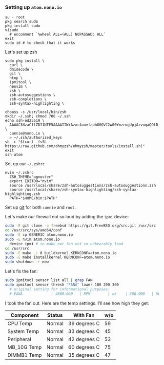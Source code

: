 ### Setting up `atom.nono.io`

```
su - root
pkg search sudo
pkg install sudo
visudo
  # uncomment `%wheel ALL=(ALL) NOPASSWD: ALL`
exit
sudo id # to check that it works
```

Let's set up zsh

```
sudo pkg install \
  curl \
  dmidecode \
  git \
  htop \
  ipmitool \
  neovim \
  zsh \
  zsh-autosuggestions \
  zsh-completions \
  zsh-syntax-highlighting \

chpass -s /usr/local/bin/zsh
mkdir ~/.ssh; chmod 700 ~/.ssh
echo ssh-ed25519 \
  AAAAC3NzaC1lZDI1NTE5AAAAIIWiAzxc4uovfaphO0QVC2w00YmzrogUpjAzvuqaQ9tD \
  cunnie@nono.io \
  > ~/.ssh/authorized_keys
sh -c "$(curl -fsSL https://raw.github.com/ohmyzsh/ohmyzsh/master/tools/install.sh)"
exit
ssh atom
```

Set up our `~/.zshrc`

```
nvim ~/.zshrc
  ZSH_THEME="agnoster"
  export EDITOR="nvim"
  source /usr/local/share/zsh-autosuggestions/zsh-autosuggestions.zsh
  source /usr/local/share/zsh-syntax-highlighting/zsh-syntax-highlighting.zsh
  PATH="$HOME/bin:$PATH"
```

Set up [git](https://github.com/cunnie/docs/blob/master/git.md) for both
`cunnie` and `root`.

Let's make our firewall not so loud by adding the `ipmi` device:

```bash
sudo -E git clone -o freebsd https://git.FreeBSD.org/src.git /usr/src
cd /usr/src/sys/amd64/conf
sudo -E cp GENERIC atom.nono.io
sudo -E nvim atom.nono.io
  device ipmi # to make our fan not so unbearably loud
cd /usr/src
sudo -E make -j 8 buildkernel KERNCONF=atom.nono.io
sudo -E make installkernel KERNCONF=atom.nono.io
sudo shutdown -r now
```

Let's fix the fan:

```bash
sudo ipmitool sensor list all | grep FAN
sudo ipmitool sensor thresh "FANA" lower 100 200 300
  # original setting for informational purposes:
  # FANA             | 4800.000   | RPM        | ok    | 300.000   | 500.000   | 700.000   | 25300.000 | 25400.000 | 25500.000
```

I took the fan out. Here are the temp settings. I'll see how high they get:

| Component     | Status | With Fan     | w/o |
|---------------|--------|--------------|-----|
| CPU Temp	| Normal | 39 degrees C | 59  |
| System Temp	| Normal | 33 degrees C | 45  |
| Peripheral	| Normal | 42 degrees C | 53  |
| MB_10G Temp	| Normal | 60 degrees C | 75  |
| DIMMB1 Temp	| Normal | 35 degrees C | 47  |
